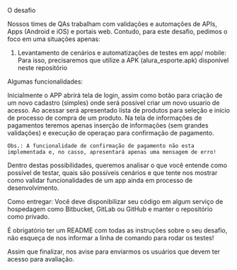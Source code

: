 O desafio

Nossos times de QAs trabalham com validações e automações de APIs, Apps (Android e iOS) e portais web. Contudo, para este desafio, pedimos o foco em uma situações apenas:

1. Levantamento de cenários e automatizações de testes em app/ mobile:
Para isso, precisaremos que utilize a APK  (alura_esporte.apk) disponível neste repositório

Algumas funcionalidades:

Inicialmente o APP abrirá tela de login, assim como botão para criação de um novo cadastro (simples) onde será possível criar um novo usuario de acesso.
Ao acessar será apresentado lista de produtos para seleção e início de processo de compra de um produto.
Na tela de informações de pagamentos teremos apenas inserção de informações (sem grandes validações) e execução de operaçao para confirmação de pagamento.

    Obs.: A funcionalidade de confirmação de pagamento não esta implementada e, no casso, apresentará apenas uma mensagem de erro!

Dentro destas possibilidades, queremos analisar o que você entende como possível de testar, quais são possíveis cenários e que tente nos mostrar como validar funcionalidades de um app ainda em processo de desenvolvimento.

Como entregar:
Você deve disponibilizar seu código em algum serviço de hospedagem como Bitbucket, GitLab ou GitHub e manter o repositório como privado.

É obrigatório ter um README com todas as instruções sobre o seu desafio, não esqueça de nos informar a linha de comando para rodar os testes!

Assim que finalizar, nos avise para enviarmos os usuários que devem ter acesso para avaliação.